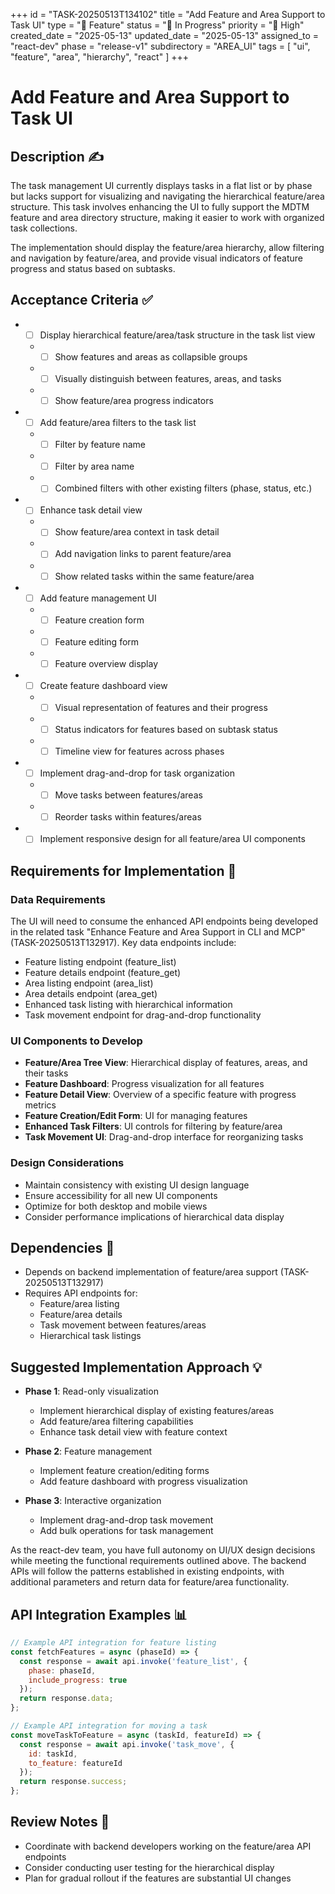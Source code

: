 +++
id = "TASK-20250513T134102"
title = "Add Feature and Area Support to Task UI"
type = "🌟 Feature"
status = "🔵 In Progress"
priority = "🔼 High"
created_date = "2025-05-13"
updated_date = "2025-05-13"
assigned_to = "react-dev"
phase = "release-v1"
subdirectory = "AREA_UI"
tags = [ "ui", "feature", "area", "hierarchy", "react" ]
+++

# Add Feature and Area Support to Task UI

## Description ✍️

The task management UI currently displays tasks in a flat list or by phase but lacks support for visualizing and navigating the hierarchical feature/area structure. This task involves enhancing the UI to fully support the MDTM feature and area directory structure, making it easier to work with organized task collections.

The implementation should display the feature/area hierarchy, allow filtering and navigation by feature/area, and provide visual indicators of feature progress and status based on subtasks.

## Acceptance Criteria ✅

* - [ ] Display hierarchical feature/area/task structure in the task list view
  * - [ ] Show features and areas as collapsible groups
  * - [ ] Visually distinguish between features, areas, and tasks
  * - [ ] Show feature/area progress indicators
* - [ ] Add feature/area filters to the task list
  * - [ ] Filter by feature name
  * - [ ] Filter by area name
  * - [ ] Combined filters with other existing filters (phase, status, etc.)
* - [ ] Enhance task detail view
  * - [ ] Show feature/area context in task detail
  * - [ ] Add navigation links to parent feature/area
  * - [ ] Show related tasks within the same feature/area
* - [ ] Add feature management UI
  * - [ ] Feature creation form
  * - [ ] Feature editing form
  * - [ ] Feature overview display
* - [ ] Create feature dashboard view
  * - [ ] Visual representation of features and their progress
  * - [ ] Status indicators for features based on subtask status
  * - [ ] Timeline view for features across phases
* - [ ] Implement drag-and-drop for task organization
  * - [ ] Move tasks between features/areas
  * - [ ] Reorder tasks within features/areas
* - [ ] Implement responsive design for all feature/area UI components

## Requirements for Implementation 📝

### Data Requirements

The UI will need to consume the enhanced API endpoints being developed in the related task "Enhance Feature and Area Support in CLI and MCP" (TASK-20250513T132917). Key data endpoints include:

* Feature listing endpoint (feature_list)
* Feature details endpoint (feature_get)
* Area listing endpoint (area_list)
* Area details endpoint (area_get) 
* Enhanced task listing with hierarchical information
* Task movement endpoint for drag-and-drop functionality

### UI Components to Develop

* **Feature/Area Tree View**: Hierarchical display of features, areas, and their tasks
* **Feature Dashboard**: Progress visualization for all features
* **Feature Detail View**: Overview of a specific feature with progress metrics
* **Feature Creation/Edit Form**: UI for managing features
* **Enhanced Task Filters**: UI controls for filtering by feature/area
* **Task Movement UI**: Drag-and-drop interface for reorganizing tasks

### Design Considerations

* Maintain consistency with existing UI design language
* Ensure accessibility for all new UI components
* Optimize for both desktop and mobile views
* Consider performance implications of hierarchical data display

## Dependencies 🔄

* Depends on backend implementation of feature/area support (TASK-20250513T132917)
* Requires API endpoints for:
  * Feature/area listing
  * Feature/area details
  * Task movement between features/areas
  * Hierarchical task listings

## Suggested Implementation Approach 💡

* **Phase 1**: Read-only visualization
  * Implement hierarchical display of existing features/areas
  * Add feature/area filtering capabilities
  * Enhance task detail view with feature context
  
* **Phase 2**: Feature management
  * Implement feature creation/editing forms
  * Add feature dashboard with progress visualization
  
* **Phase 3**: Interactive organization
  * Implement drag-and-drop task movement
  * Add bulk operations for task management

As the react-dev team, you have full autonomy on UI/UX design decisions while meeting the functional requirements outlined above. The backend APIs will follow the patterns established in existing endpoints, with additional parameters and return data for feature/area functionality.

## API Integration Examples 📊

```javascript
// Example API integration for feature listing
const fetchFeatures = async (phaseId) => {
  const response = await api.invoke('feature_list', { 
    phase: phaseId,
    include_progress: true 
  });
  return response.data;
};

// Example API integration for moving a task
const moveTaskToFeature = async (taskId, featureId) => {
  const response = await api.invoke('task_move', {
    id: taskId,
    to_feature: featureId
  });
  return response.success;
};
```

## Review Notes 👀

* Coordinate with backend developers working on the feature/area API endpoints
* Consider conducting user testing for the hierarchical display
* Plan for gradual rollout if the features are substantial UI changes
